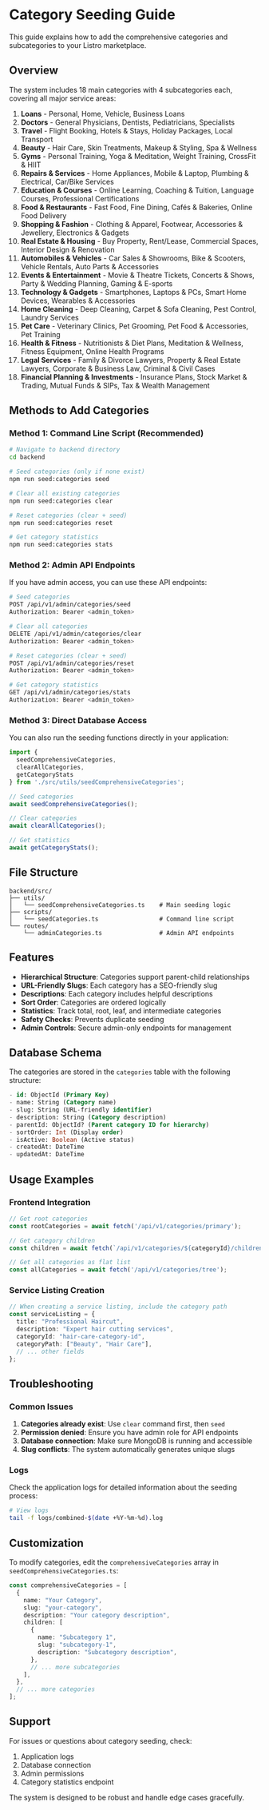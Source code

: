 # Category Seeding Guide

This guide explains how to add the comprehensive categories and subcategories to your Listro marketplace.

## Overview

The system includes 18 main categories with 4 subcategories each, covering all major service areas:

1. **Loans** - Personal, Home, Vehicle, Business Loans
2. **Doctors** - General Physicians, Dentists, Pediatricians, Specialists
3. **Travel** - Flight Booking, Hotels & Stays, Holiday Packages, Local Transport
4. **Beauty** - Hair Care, Skin Treatments, Makeup & Styling, Spa & Wellness
5. **Gyms** - Personal Training, Yoga & Meditation, Weight Training, CrossFit & HIIT
6. **Repairs & Services** - Home Appliances, Mobile & Laptop, Plumbing & Electrical, Car/Bike Services
7. **Education & Courses** - Online Learning, Coaching & Tuition, Language Courses, Professional Certifications
8. **Food & Restaurants** - Fast Food, Fine Dining, Cafés & Bakeries, Online Food Delivery
9. **Shopping & Fashion** - Clothing & Apparel, Footwear, Accessories & Jewellery, Electronics & Gadgets
10. **Real Estate & Housing** - Buy Property, Rent/Lease, Commercial Spaces, Interior Design & Renovation
11. **Automobiles & Vehicles** - Car Sales & Showrooms, Bike & Scooters, Vehicle Rentals, Auto Parts & Accessories
12. **Events & Entertainment** - Movie & Theatre Tickets, Concerts & Shows, Party & Wedding Planning, Gaming & E-sports
13. **Technology & Gadgets** - Smartphones, Laptops & PCs, Smart Home Devices, Wearables & Accessories
14. **Home Cleaning** - Deep Cleaning, Carpet & Sofa Cleaning, Pest Control, Laundry Services
15. **Pet Care** - Veterinary Clinics, Pet Grooming, Pet Food & Accessories, Pet Training
16. **Health & Fitness** - Nutritionists & Diet Plans, Meditation & Wellness, Fitness Equipment, Online Health Programs
17. **Legal Services** - Family & Divorce Lawyers, Property & Real Estate Lawyers, Corporate & Business Law, Criminal & Civil Cases
18. **Financial Planning & Investments** - Insurance Plans, Stock Market & Trading, Mutual Funds & SIPs, Tax & Wealth Management

## Methods to Add Categories

### Method 1: Command Line Script (Recommended)

```bash
# Navigate to backend directory
cd backend

# Seed categories (only if none exist)
npm run seed:categories seed

# Clear all existing categories
npm run seed:categories clear

# Reset categories (clear + seed)
npm run seed:categories reset

# Get category statistics
npm run seed:categories stats
```

### Method 2: Admin API Endpoints

If you have admin access, you can use these API endpoints:

```bash
# Seed categories
POST /api/v1/admin/categories/seed
Authorization: Bearer <admin_token>

# Clear all categories
DELETE /api/v1/admin/categories/clear
Authorization: Bearer <admin_token>

# Reset categories (clear + seed)
POST /api/v1/admin/categories/reset
Authorization: Bearer <admin_token>

# Get category statistics
GET /api/v1/admin/categories/stats
Authorization: Bearer <admin_token>
```

### Method 3: Direct Database Access

You can also run the seeding functions directly in your application:

```typescript
import { 
  seedComprehensiveCategories, 
  clearAllCategories, 
  getCategoryStats 
} from './src/utils/seedComprehensiveCategories';

// Seed categories
await seedComprehensiveCategories();

// Clear categories
await clearAllCategories();

// Get statistics
await getCategoryStats();
```

## File Structure

```
backend/src/
├── utils/
│   └── seedComprehensiveCategories.ts    # Main seeding logic
├── scripts/
│   └── seedCategories.ts                 # Command line script
└── routes/
    └── adminCategories.ts                # Admin API endpoints
```

## Features

- **Hierarchical Structure**: Categories support parent-child relationships
- **URL-Friendly Slugs**: Each category has a SEO-friendly slug
- **Descriptions**: Each category includes helpful descriptions
- **Sort Order**: Categories are ordered logically
- **Statistics**: Track total, root, leaf, and intermediate categories
- **Safety Checks**: Prevents duplicate seeding
- **Admin Controls**: Secure admin-only endpoints for management

## Database Schema

The categories are stored in the `categories` table with the following structure:

```sql
- id: ObjectId (Primary Key)
- name: String (Category name)
- slug: String (URL-friendly identifier)
- description: String (Category description)
- parentId: ObjectId? (Parent category ID for hierarchy)
- sortOrder: Int (Display order)
- isActive: Boolean (Active status)
- createdAt: DateTime
- updatedAt: DateTime
```

## Usage Examples

### Frontend Integration

```typescript
// Get root categories
const rootCategories = await fetch('/api/v1/categories/primary');

// Get category children
const children = await fetch(`/api/v1/categories/${categoryId}/children`);

// Get all categories as flat list
const allCategories = await fetch('/api/v1/categories/tree');
```

### Service Listing Creation

```typescript
// When creating a service listing, include the category path
const serviceListing = {
  title: "Professional Haircut",
  description: "Expert hair cutting services",
  categoryId: "hair-care-category-id",
  categoryPath: ["Beauty", "Hair Care"],
  // ... other fields
};
```

## Troubleshooting

### Common Issues

1. **Categories already exist**: Use `clear` command first, then `seed`
2. **Permission denied**: Ensure you have admin role for API endpoints
3. **Database connection**: Make sure MongoDB is running and accessible
4. **Slug conflicts**: The system automatically generates unique slugs

### Logs

Check the application logs for detailed information about the seeding process:

```bash
# View logs
tail -f logs/combined-$(date +%Y-%m-%d).log
```

## Customization

To modify categories, edit the `comprehensiveCategories` array in `seedComprehensiveCategories.ts`:

```typescript
const comprehensiveCategories = [
  {
    name: "Your Category",
    slug: "your-category",
    description: "Your category description",
    children: [
      {
        name: "Subcategory 1",
        slug: "subcategory-1",
        description: "Subcategory description",
      },
      // ... more subcategories
    ],
  },
  // ... more categories
];
```

## Support

For issues or questions about category seeding, check:
1. Application logs
2. Database connection
3. Admin permissions
4. Category statistics endpoint

The system is designed to be robust and handle edge cases gracefully.

